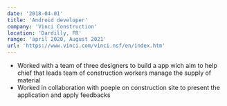 ```yaml
---
date: '2018-04-01'
title: 'Android developer'
company: 'Vinci Construction'
location: 'Dardilly, FR'
range: 'april 2020, August 2021'
url: 'https://www.vinci.com/vinci.nsf/en/index.htm'
---
```


- Worked with a team of three designers to build a app wich aim to help chief that leads team of construction workers manage the supply of material
- Worked in collaboration with poeple on construction site to present the application and apply feedbacks

